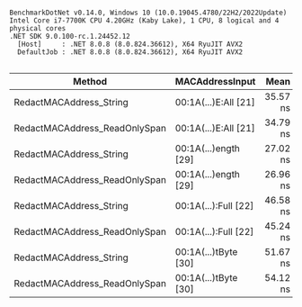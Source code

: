 ```

BenchmarkDotNet v0.14.0, Windows 10 (10.0.19045.4780/22H2/2022Update)
Intel Core i7-7700K CPU 4.20GHz (Kaby Lake), 1 CPU, 8 logical and 4 physical cores
.NET SDK 9.0.100-rc.1.24452.12
  [Host]     : .NET 8.0.8 (8.0.824.36612), X64 RyuJIT AVX2
  DefaultJob : .NET 8.0.8 (8.0.824.36612), X64 RyuJIT AVX2


```
| Method                        | MACAddressInput      | Mean     | Error    | StdDev   | Gen0   | Allocated |
|------------------------------ |--------------------- |---------:|---------:|---------:|-------:|----------:|
| RedactMACAddress_String       | 00:1A(...)E:All [21] | 35.57 ns | 0.302 ns | 0.282 ns | 0.0134 |      56 B |
| RedactMACAddress_ReadOnlySpan | 00:1A(...)E:All [21] | 34.79 ns | 0.263 ns | 0.219 ns | 0.0134 |      56 B |
| RedactMACAddress_String       | 00:1A(...)ength [29] | 27.02 ns | 0.158 ns | 0.148 ns |      - |         - |
| RedactMACAddress_ReadOnlySpan | 00:1A(...)ength [29] | 26.96 ns | 0.157 ns | 0.147 ns |      - |         - |
| RedactMACAddress_String       | 00:1A(...):Full [22] | 46.58 ns | 0.437 ns | 0.409 ns | 0.0134 |      56 B |
| RedactMACAddress_ReadOnlySpan | 00:1A(...):Full [22] | 45.24 ns | 0.415 ns | 0.388 ns | 0.0134 |      56 B |
| RedactMACAddress_String       | 00:1A(...)tByte [30] | 51.67 ns | 0.272 ns | 0.241 ns | 0.0134 |      56 B |
| RedactMACAddress_ReadOnlySpan | 00:1A(...)tByte [30] | 54.12 ns | 0.290 ns | 0.271 ns | 0.0134 |      56 B |
